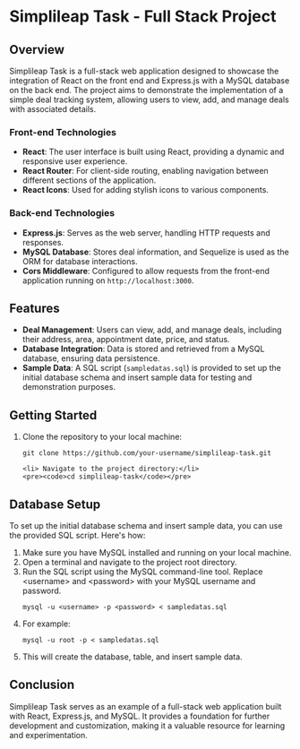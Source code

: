<h1>Simplileap Task - Full Stack Project</h1>

<h2>Overview</h2>

<p>
    Simplileap Task is a full-stack web application designed to showcase the integration of React on the front end and Express.js with a MySQL database on the back end. The project aims to demonstrate the implementation of a simple deal tracking system, allowing users to view, add, and manage deals with associated details.
</p>

<h3>Front-end Technologies</h3>
<ul>
    <li><strong>React</strong>: The user interface is built using React, providing a dynamic and responsive user experience.</li>
    <li><strong>React Router</strong>: For client-side routing, enabling navigation between different sections of the application.</li>
    <li><strong>React Icons</strong>: Used for adding stylish icons to various components.</li>
</ul>

<h3>Back-end Technologies</h3>
<ul>
    <li><strong>Express.js</strong>: Serves as the web server, handling HTTP requests and responses.</li>
    <li><strong>MySQL Database</strong>: Stores deal information, and Sequelize is used as the ORM for database interactions.</li>
    <li><strong>Cors Middleware</strong>: Configured to allow requests from the front-end application running on <code>http://localhost:3000</code>.</li>
</ul>

<h2>Features</h2>
<ul>
    <li><strong>Deal Management</strong>: Users can view, add, and manage deals, including their address, area, appointment date, price, and status.</li>
    <li><strong>Database Integration</strong>: Data is stored and retrieved from a MySQL database, ensuring data persistence.</li>
    <li><strong>Sample Data</strong>: A SQL script (<code>sampledatas.sql</code>) is provided to set up the initial database schema and insert sample data for testing and demonstration purposes.</li>
</ul>

<h2>Getting Started</h2>
<ol>
    <li>Clone the repository to your local machine:</li>
    <pre><code>git clone https://github.com/your-username/simplileap-task.git</code></pre>

    <li> Navigate to the project directory:</li>
    <pre><code>cd simplileap-task</code></pre>

    
</ol>

<h2>Database Setup</h2>
<p>
    To set up the initial database schema and insert sample data, you can use the provided SQL script. Here's how:
</p>
<ol>
    <li>Make sure you have MySQL installed and running on your local machine.</li>
    <li>Open a terminal and navigate to the project root directory.</li>
    <li>Run the SQL script using the MySQL command-line tool. Replace &lt;username&gt; and &lt;password&gt; with your MySQL username and password.</li>
    <pre><code>mysql -u &lt;username&gt; -p &lt;password&gt; &lt; sampledatas.sql</code></pre>
    <li>For example:</li>
    <pre><code>mysql -u root -p &lt; sampledatas.sql</code></pre>
    <li>This will create the database, table, and insert sample data.</li>
</ol>

<h2>Conclusion</h2>
<p>
    Simplileap Task serves as an example of a full-stack web application built with React, Express.js, and MySQL. It provides a foundation for further development and customization, making it a valuable resource for learning and experimentation.
</p>
